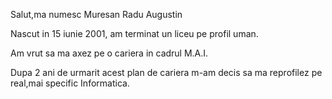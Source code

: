 Salut,ma numesc Muresan Radu Augustin

Nascut in 15 iunie 2001, am terminat un liceu pe profil uman.

Am vrut sa ma axez pe o cariera in cadrul M.A.I.

Dupa 2 ani de urmarit acest plan de cariera m-am decis sa ma reprofilez pe real,mai specific Informatica.


<!---
HeroSlayer95/HeroSlayer95 is a ✨ special ✨ repository because its `README.md` (this file) appears on your GitHub profile.
You can click the Preview link to take a look at your changes.
--->
